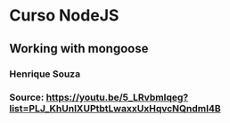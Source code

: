# Curso NodeJS
## Working with mongoose
### Henrique Souza
### Source: https://youtu.be/5_LRvbmlqeg?list=PLJ_KhUnlXUPtbtLwaxxUxHqvcNQndmI4B
